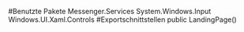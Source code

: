 #Benutzte Pakete
Messenger.Services
System.Windows.Input
Windows.UI.Xaml.Controls
#Exportschnittstellen
public LandingPage()
